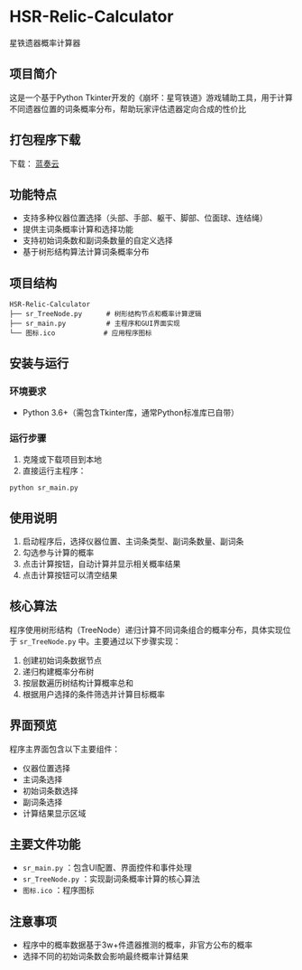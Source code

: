 # HSR-Relic-Calculator
星铁遗器概率计算器
## 项目简介
这是一个基于Python Tkinter开发的《崩坏：星穹铁道》游戏辅助工具，用于计算不同遗器位置的词条概率分布，帮助玩家评估遗器定向合成的性价比
## 打包程序下载
下载： [蓝奏云](https://wwmu.lanzoub.com/iiIJN3844dmf) 

## 功能特点
- 支持多种仪器位置选择（头部、手部、躯干、脚部、位面球、连结绳）
- 提供主词条概率计算和选择功能
- 支持初始词条数和副词条数量的自定义选择
- 基于树形结构算法计算词条概率分布
## 项目结构
```
HSR-Relic-Calculator
├── sr_TreeNode.py      # 树形结构节点和概率计算逻辑
├── sr_main.py          # 主程序和GUI界面实现
└── 图标.ico            # 应用程序图标
```
## 安装与运行
### 环境要求
- Python 3.6+（需包含Tkinter库，通常Python标准库已自带）
### 运行步骤
1. 克隆或下载项目到本地
2. 直接运行主程序：
```
python sr_main.py
```
## 使用说明
1. 启动程序后，选择仪器位置、主词条类型、副词条数量、副词条
2. 勾选参与计算的概率
3. 点击计算按钮，自动计算并显示相关概率结果
4. 点击计算按钮可以清空结果
## 核心算法
程序使用树形结构（TreeNode）递归计算不同词条组合的概率分布，具体实现位于 `sr_TreeNode.py` 中。主要通过以下步骤实现：

1. 创建初始词条数据节点
2. 递归构建概率分布树
3. 按层数遍历树结构计算概率总和
4. 根据用户选择的条件筛选并计算目标概率
## 界面预览
程序主界面包含以下主要组件：

- 仪器位置选择
- 主词条选择
- 初始词条数选择
- 副词条选择
- 计算结果显示区域
## 主要文件功能
- `sr_main.py` ：包含UI配置、界面控件和事件处理
- `sr_TreeNode.py` ：实现副词条概率计算的核心算法
- `图标.ico` ：程序图标
## 注意事项
- 程序中的概率数据基于3w+件遗器推测的概率，非官方公布的概率
- 选择不同的初始词条数会影响最终概率计算结果
